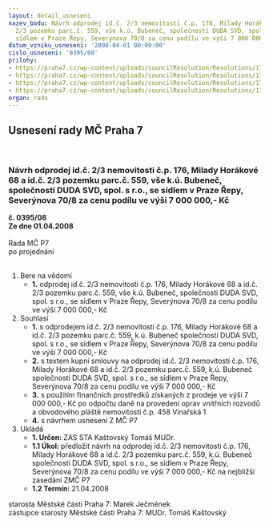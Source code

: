 ```yaml
---
layout: detail_usneseni
nazev_bodu: Návrh odprodej id.č. 2/3 nemovitosti č.p. 176, Milady Horákové 68 a id.č.
  2/3 pozemku parc.č. 559, vše k.ú. Bubeneč, společnosti DUDA SVD, spol. s r.o., se
  sídlem v Praze Řepy, Severýnova 70/8 za cenu podílu ve výši 7 000 000,- Kč
datum_vzniku_usneseni: '2008-04-01 00:00:00'
cislo_usneseni: '0395/08'
prilohy:
- https://praha7.cz/wp-content/uploads/councilResolution/Resolutions/17378/14-015z.doc
- https://praha7.cz/wp-content/uploads/councilResolution/Resolutions/17378/14-skmbt_60008032611520.tif
- https://praha7.cz/wp-content/uploads/councilResolution/Resolutions/17378/14-milhor68ks.doc
- https://praha7.cz/wp-content/uploads/councilResolution/Resolutions/17378/14-odprodej_m.h.68_z.doc
organ: rada
---
```

<div id="ucUsn_pList" class="usn">
	<span><h2>Usnesení rady MČ Praha 7 </h2>
<br></span><div class="standBody">
<span><h3>Návrh odprodej id.č. 2/3 nemovitosti č.p. 176, Milady Horákové 68 a id.č. 2/3 pozemku parc.č. 559, vše k.ú. Bubeneč, společnosti DUDA SVD, spol. s r.o., se sídlem v Praze Řepy, Severýnova 70/8 za cenu podílu ve výši 7 000 000,- Kč</h3></span><div class="center">
		<strong>č. 0395/08</strong><br>
	</div>
<div class="center">
		<strong>Ze dne 01.04.2008</strong><br><br>
	</div>Rada MČ P7<br> po projednání<br><br><ol>
<li>Bere na vědomí<ul><li>
<strong>1.</strong> odprodej id.č. 2/3 nemovitosti č.p. 176, Milady Horákové 68 a id.č. 2/3 pozemku parc.č. 559, vše k.ú. Bubeneč, společnosti DUDA SVD, spol. s r.o., se sídlem v Praze Řepy, Severýnova 70/8 za cenu podílu ve výši 7 000 000,- Kč  </li></ul>
</li>
<li>Souhlasí<ul>
<li>
<strong>1.</strong> s odprodejem id.č. 2/3 nemovitosti č.p. 176, Milady Horákové 68 a id.č. 2/3 pozemku parc.č. 559, k.ú. Bubeneč společnosti DUDA SVD, spol. s r.o., se sídlem v Praze Řepy, Severýnova 70/8 za cenu podílu ve výši 7 000 000,- Kč</li>
<li>
<strong>2.</strong> s textem kupní smlouvy na odprodej id.č. 2/3 nemovitosti č.p. 176, Milady Horákové 68 a id.č. 2/3 pozemku parc.č. 559, k.ú. Bubeneč společnosti DUDA SVD, spol. s r.o., se sídlem v Praze Řepy, Severýnova 70/8 za cenu podílu ve výši 7 000 000,- Kč</li>
<li>
<strong>3.</strong> s použitím finančních prostředků získaných z prodeje ve výši 7 000 000,- Kč po odpočtu daně na provedení oprav vnitřních rozvodů a obvodového pláště  nemovitosti č.p. 458 Vinařská 1</li>
<li>
<strong>4.</strong> s návrhem usnesení Z MČ P7    </li>
</ul>
</li>
<li>Ukládá<ul>
<li>
<strong>1. Určen: </strong>ZAS STA Kaštovský Tomáš MUDr.</li>
<li>
<strong>1.1 Úkol: </strong>předložit návrh na odprodej id.č. 2/3 nemovitosti č.p. 176, Milady Horákové 68 a id.č. 2/3 pozemku parc.č. 559, k.ú. Bubeneč společnosti DUDA SVD, spol. s r.o., se sídlem v Praze Řepy, Severýnova 70/8 za cenu podílu ve výši 7 000 000,- Kč na nejbližší zasedání ZMČ P7</li>
<li>
<strong>1.2 Termín: </strong>21.04.2008</li>
</ul>
</li>
</ol>starosta Městské části Praha 7: Marek Ječmének<br>zástupce starosty Městské části Praha 7: MUDr. Tomáš Kaštovský 
</div>
</div>